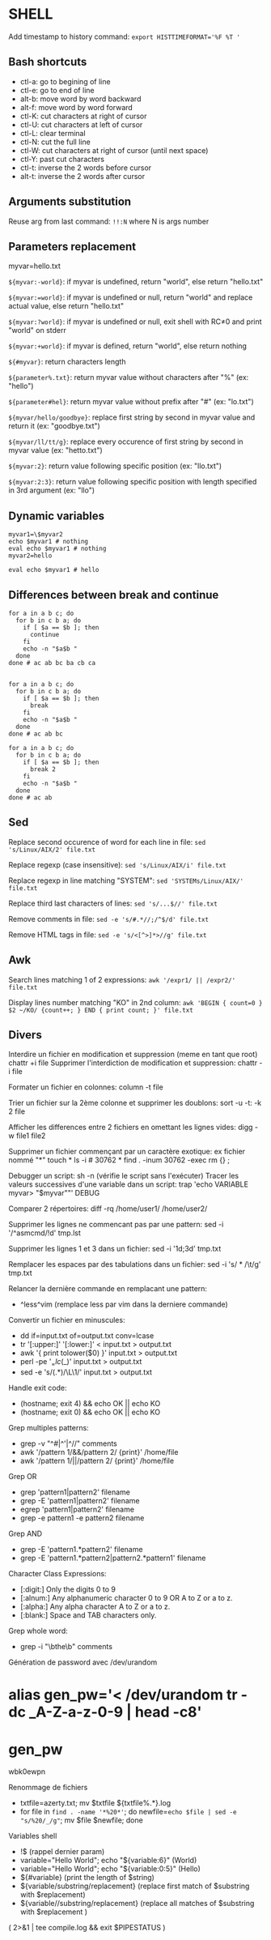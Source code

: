 SHELL
=====

Add timestamp to history command: `export HISTTIMEFORMAT='%F %T '`

Bash shortcuts
--------------

 - ctl-a: go to begining of line
 - ctl-e: go to end of line
 - alt-b: move word by word backward
 - alt-f: move word by word forward
 - ctl-K: cut characters at right of cursor
 - ctl-U: cut characters at left of cursor
 - ctl-L: clear terminal
 - ctl-N: cut the full line
 - ctl-W: cut characters at right of cursor (until next space)
 - ctl-Y: past cut characters
 - ctl-t: inverse the 2 words before cursor
 - alt-t: inverse the 2 words after cursor

Arguments substitution
----------------------

Reuse arg from last command: `!!:N` where N is args number

Parameters replacement
----------------------

myvar=hello.txt

`${myvar:-world}`: if myvar is undefined, return "world", else return "hello.txt"

`${myvar:=world}`: if myvar is undefined or null, return "world" and replace actual value, else return "hello.txt"

`${myvar:?world}`: if myvar is undefined or null, exit shell with RC≠0 and print "world" on stderr

`${myvar:+world}`: if myvar is defined, return "world", else return nothing

`${#myvar}`: return characters length

`${parameter%.txt}`: return myvar value without characters after "%" (ex: "hello")

`${parameter#hel}`: return myvar value without prefix after "#" (ex: "lo.txt")

`${myvar/hello/goodbye}`: replace first string by second in myvar value and return it (ex: "goodbye.txt")

`${myvar/ll/tt/g}`: replace every occurence of first string by second in myvar value (ex: "hetto.txt")

`${myvar:2}`: return value following specific position (ex: "llo.txt")

`${myvar:2:3}`: return value following specific position with length specified in 3rd argument (ex: "llo")

Dynamic variables
-----------------

```shell
myvar1=\$myvar2
echo $myvar1 # nothing
eval echo $myvar1 # nothing
myvar2=hello

eval echo $myvar1 # hello
```

Differences between break and continue
--------------------------------------

```shell
for a in a b c; do
  for b in c b a; do
    if [ $a == $b ]; then
      continue
    fi
    echo -n "$a$b "
  done
done # ac ab bc ba cb ca


for a in a b c; do
  for b in c b a; do
    if [ $a == $b ]; then
      break
    fi
    echo -n "$a$b "
  done
done # ac ab bc

for a in a b c; do
  for b in c b a; do
    if [ $a == $b ]; then
      break 2
    fi
    echo -n "$a$b "
  done
done # ac ab
```

Sed
---

Replace second occurence of word for each line in file: `sed 's/Linux/AIX/2' file.txt`

Replace regexp (case insensitive): `sed 's/Linux/AIX/i' file.txt`

Replace regexp in line matching "SYSTEM": `sed 'SYSTEMs/Linux/AIX/' file.txt`

Replace third last characters of lines: `sed 's/...$//' file.txt`

Remove comments in file: `sed -e 's/#.*//;/^$/d' file.txt`

Remove HTML tags in file: `sed -e 's/<[^>]*>//g' file.txt`

Awk
---

Search lines matching 1 of 2 expressions: `awk '/expr1/ || /expr2/' file.txt`

Display lines number matching "KO" in 2nd column: `awk 'BEGIN { count=0 } $2 ~/KO/ {count++; } END { print count; }' file.txt`

Divers
------

Interdire un fichier en modification et suppression (meme en tant que root) chattr +i file
Supprimer l'interdiction de modification et suppression: chattr -i file

Formater un fichier en colonnes: column -t file

Trier un fichier sur la 2ème colonne et supprimer les doublons: sort -u -t: -k 2 file

Afficher les differences entre 2 fichiers en omettant les lignes vides: digg -w file1 file2

Supprimer un fichier commençant par un caractère exotique: ex fichier nommé "*"
touch *
ls -i # 30762 *
find . -inum 30762 -exec rm {} \;

Debugger un script: sh -n (vérifie le script sans l'exécuter)
Tracer les valeurs successives d'une variable dans un script: trap 'echo VARIABLE myvar> \"$myvar\""' DEBUG

Comparer 2 répertoires: diff -rq /home/user1/ /home/user2/


Supprimer les lignes ne commencant pas par une pattern: sed -i '/^asmcmd/!d' tmp.lst

Supprimer les lignes 1 et 3 dans un fichier: sed -i '1d;3d' tmp.txt


Remplacer les espaces par des tabulations dans un fichier: sed -i 's/ * /\t/g' tmp.txt

Relancer la dernière commande en remplacant une pattern:
- ^less^vim (remplace less par vim dans la derniere commande)


Convertir un fichier en minuscules:
- dd if=input.txt of=output.txt conv=lcase
- tr '[:upper:]' '[:lower:]' < input.txt > output.txt
- awk '{ print tolower($0) }' input.txt > output.txt
- perl -pe '$_= lc($_)' input.txt > output.txt
- sed -e 's/\(.*\)/\L\1/' input.txt > output.txt



Handle exit code:
- (hostname; exit 4) && echo OK || echo KO
- (hostname; exit 0) && echo OK || echo KO

Grep multiples patterns:
- grep  -v "^#\|^'\|^\/\/" comments
- awk '/pattern 1/&&/pattern 2/ {print}' /home/file
- awk '/pattern 1/||/pattern 2/ {print}' /home/file

Grep OR
- grep 'pattern1\|pattern2' filename
- grep -E 'pattern1|pattern2' filename
- egrep 'pattern1|pattern2' filename
- grep -e pattern1 -e pattern2 filename

Grep AND
- grep -E 'pattern1.*pattern2' filename
- grep -E 'pattern1.*pattern2|pattern2.*pattern1' filename


Character Class Expressions:
- [:digit:]      Only the digits 0 to 9
- [:alnum:]      Any alphanumeric character 0 to 9 OR A to Z or a to z.
- [:alpha:]      Any alpha character A to Z or a to z.
- [:blank:]      Space and TAB characters only.

Grep whole word:
- grep -i "\bthe\b" comments

Génération de password avec /dev/urandom
# alias gen_pw='< /dev/urandom tr -dc _A-Z-a-z-0-9 | head -c8'
# gen_pw
wbk0ewpn

Renommage de fichiers
- txtfile=azerty.txt; mv $txtfile ${txtfile%.*}.log
- for file in `find . -name '*%20*'`; do newfile=`echo $file | sed -e "s/%20/_/g"`; mv $file $newfile; done

Variables shell
- !$ (rappel dernier param)
- variable="Hello World"; echo "${variable:6}" (World)
- variable="Hello World"; echo "${variable:0:5}" (Hello)
- ${#variable} (print the length of $string)
- ${variable/substring/replacement} (replace first match of $substring with $replacement)
- ${variable//substring/replacement} (replace all matches of $substring with $replacement )






( <command> 2>&1 | tee compile.log && exit $PIPESTATUS )
